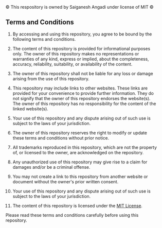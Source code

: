 © This respository is owned by Saiganesh Angadi under license of MIT ©
## Terms and Conditions

1. By accessing and using this repository, you agree to be bound by the following terms and conditions.

2. The content of this repository is provided for informational purposes only. The owner of this repository makes no representations or warranties of any kind, express or implied, about the completeness, accuracy, reliability, suitability, or availability of the content.

3. The owner of this repository shall not be liable for any loss or damage arising from the use of this repository.


5. This repository may include links to other websites. These links are provided for your convenience to provide further information. They do not signify that the owner of this repository endorses the website(s). The owner of this repository has no responsibility for the content of the linked website(s).

6. Your use of this repository and any dispute arising out of such use is subject to the laws of your jurisdiction.

7. The owner of this repository reserves the right to modify or update these terms and conditions without prior notice.

8. All trademarks reproduced in this repository, which are not the property of, or licensed to the owner, are acknowledged on the repository.

9. Any unauthorized use of this repository may give rise to a claim for damages and/or be a criminal offense.

10. You may not create a link to this repository from another website or document without the owner's prior written consent.

11. Your use of this repository and any dispute arising out of such use is subject to the laws of your jurisdiction.

12. The content of this repository is licensed under the [MIT License](https://opensource.org/licenses/MIT).

Please read these terms and conditions carefully before using this repository.
